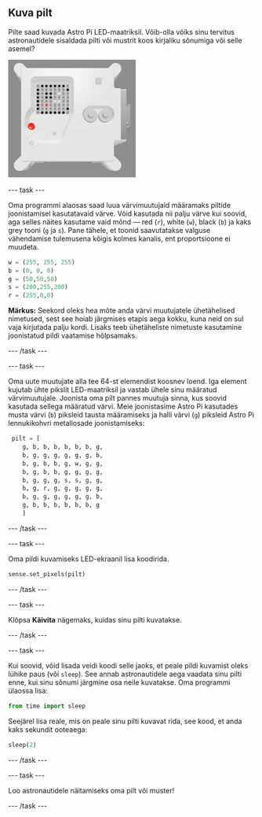 ## Kuva pilt

Pilte saad kuvada Astro Pi LED-maatriksil. Võib-olla võiks sinu tervitus astronautidele sisaldada pilti või mustrit koos kirjaliku sõnumiga või selle asemel?

![A screenshot of the emulator window showing the Flight Unit with the LED matrix displaying a picture of the Flight Unit itself](images/fu-pic.png)

--- task ---

Oma programmi alaosas saad luua värvimuutujaid määramaks piltide joonistamisel kasutatavaid värve. Võid kasutada nii palju värve kui soovid, aga selles näites kasutame vaid mõnd — red (`r`), white (`w`), black (`b`) ja kaks grey tooni (`g` ja `s`). Pane tähele, et toonid saavutatakse valguse vähendamise tulemusena kõigis kolmes kanalis, ent proportsioone ei muudeta.

```python
w = (255, 255, 255)
b = (0, 0, 0)
g = (50,50,50)
s = (200,255,200)
r = (255,0,0)
```

**Märkus:** Seekord oleks hea mõte anda värvi muutujatele ühetähelised nimetused, sest see hoiab järgmises etapis aega kokku, kuna neid on sul vaja kirjutada palju kordi. Lisaks teeb ühetäheliste nimetuste kasutamine joonistatud pildi vaatamise hõlpsamaks.

--- /task ---

--- task ---



Oma uute muutujate alla tee 64-st elemendist koosnev loend. Iga element kujutab ühte pikslit LED-maatriksil ja vastab ühele sinu määratud värvimuutujale. Joonista oma pilt pannes muutuja sinna, kus soovid kasutada sellega määratud värvi. Meie joonistasime Astro Pi kasutades musta värvi (`b`) piksleid tausta määramiseks ja halli värvi (`g`) piksleid Astro Pi lennukikohvri metallosade joonistamiseks:

```python
 pilt = [
    g, b, b, b, b, b, b, g,
    b, g, g, g, g, g, g, b,
    b, g, b, b, g, w, g, g,
    b, g, b, b, g, g, g, g,
    b, g, g, g, s, s, g, g,
    b, g, r, g, g, g, g, g,
    b, g, g, g, g, g, g, b,
    g, b, b, b, b, b, b, g
    ]
```
--- /task ---

--- task ---

Oma pildi kuvamiseks LED-ekraanil lisa koodirida.

```python
sense.set_pixels(pilt)
```

--- /task ---

--- task ---

Klõpsa **Käivita** nägemaks, kuidas sinu pilti kuvatakse.

--- /task ---

--- task ---

Kui soovid, võid lisada veidi koodi selle jaoks, et peale pildi kuvamist oleks lühike paus (või `sleep`). See annab astronautidele aega vaadata sinu pilti enne, kui sinu sõnumi järgmine osa neile kuvatakse. Oma programmi ülaossa lisa:

```python
from time import sleep
```

Seejärel lisa reale, mis on peale sinu pilti kuvavat rida, see kood, et anda kaks sekundit ooteaega:

```python
sleep(2)
```

--- /task ---

--- task ---

Loo astronautidele näitamiseks oma pilt või muster!

--- /task ---
